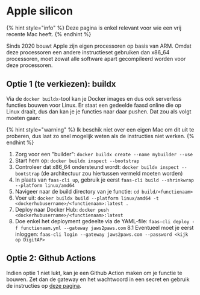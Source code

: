 # Apple silicon

{% hint style="info" %}
Deze pagina is enkel relevant voor wie een vrij recente Mac heeft.
{% endhint %}

Sinds 2020 bouwt Apple zijn eigen processoren op basis van ARM. Omdat deze processoren een andere instructieset gebruiken dan x86_64 processoren, moet zowat alle software apart gecompileerd worden voor deze processoren.

## Optie 1 (te verkiezen): buildx

Via de `docker buildx`-tool kan je Docker images en dus ook serverless functies bouwen voor Linux. Er staat een gedeelde faasd online die op Linux draait, dus dan kan je je functies naar daar pushen. Dat zou als volgt moeten gaan:

{% hint style="warning" %}
Ik beschik niet over een eigen Mac om dit uit te proberen, dus laat zo snel mogelijk weten als de instructies niet werken.
{% endhint %}

1. Zorg voor een "builder": `docker buildx create --name mybuilder --use`
2. Start hem op: `docker buildx inspect --bootstrap`
3. Controleer dat x86_64 ondersteund wordt: `docker buildx inspect --bootstrap` (de architectuur zou hiertussen vermeld moeten worden)
4. In plaats van `faas-cli up`, gebruik je eerst `faas-cli build --shrinkwrap --platform linux/amd64`
5. Navigeer naar de build directory van je functie: `cd build/<functienaam>`
6. Voer uit: `docker buildx build --platform linux/amd64 -t <dockerhubusername>/<functienaam>:latest .`
7. Deploy naar Docker Hub: `docker push <dockerhubusername>/<functienaam>:latest`
8. Doe enkel het deployment gedeelte via de YAML-file: `faas-cli deploy -f functienaam.yml --gateway jaws2paws.com`
  8.1 Eventueel moet je eerst inloggen: `faas-cli login --gateway jaws2paws.com --password <kijk op DigitAP>`

## Optie 2: Github Actions

Indien optie 1 niet lukt, kan je een Github Action maken om je functie te bouwen.
Zet dan de gateway en het wachtwoord in een secret en gebruik de instructies op [deze pagina](../functies-schrijven/programmeertechnieken.md#bouwen-in-een-pipeline).
